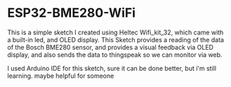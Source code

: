 # ESP32-BME280-WiFi
This is a simple sketch I created using Heltec Wifi_kit_32, which came with a built-in led, and OLED display. This Sketch provides a reading of the data of the Bosch BME280 sensor, and provides a visual feedback via OLED display, and also sends the data to thingspeak so we can monitor via web.

I used Arduino IDE for this sketch, sure it can be done better, but i'm still learning.
maybe helpful for someone
